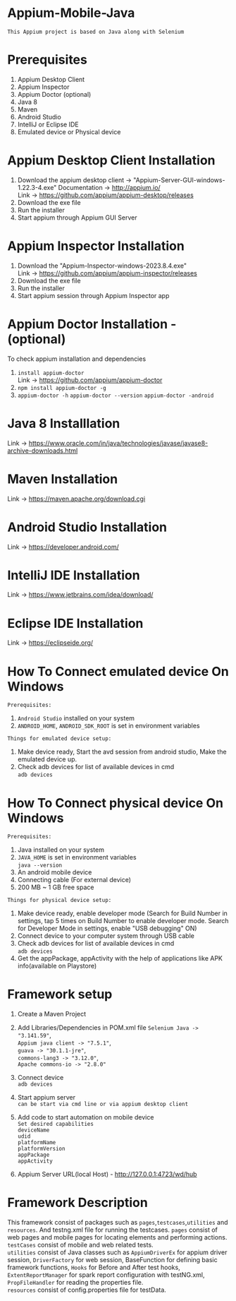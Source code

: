 # Appium-Mobile-Java
`This Appium project is based on Java along with Selenium`

# Prerequisites
1. Appium Desktop Client 
2. Appium Inspector
3. Appium Doctor (optional)
4. Java 8
5. Maven
6. Android Studio
7. IntelliJ or Eclipse IDE
8. Emulated device or Physical device

# Appium Desktop Client Installation
1. Download the appium desktop client -> "Appium-Server-GUI-windows-1.22.3-4.exe"
    Documentation -> http://appium.io/  
    Link -> https://github.com/appium/appium-desktop/releases
2. Download the exe file
3. Run the installer
4. Start appium through Appium GUI Server

# Appium Inspector Installation
1. Download the "Appium-Inspector-windows-2023.8.4.exe"  
   Link -> https://github.com/appium/appium-inspector/releases
2. Download the exe file
3. Run the installer
4. Start appium session through Appium Inspector app

# Appium Doctor Installation - (optional)
To check appium installation and dependencies
1.	`install appium-doctor`  
    Link -> https://github.com/appium/appium-doctor
2. `npm install appium-doctor -g`
3. `appium-doctor -h`
   `appium-doctor --version`
   `appium-doctor -android`

# Java 8 Installlation  
Link -> https://www.oracle.com/in/java/technologies/javase/javase8-archive-downloads.html

# Maven Installation  
Link -> https://maven.apache.org/download.cgi

# Android Studio Installation  
Link -> https://developer.android.com/

# IntelliJ IDE Installation  
Link -> https://www.jetbrains.com/idea/download/

# Eclipse IDE Installation  
Link -> https://eclipseide.org/

# How To Connect emulated device On Windows  
`Prerequisites:`
1. `Android Studio` installed on your system
2. `ANDROID_HOME`, `ANDROID_SDK_ROOT` is set in environment variables

`Things for emulated device setup: `  
1. Make device ready, Start the avd session from android studio, Make the emulated device up.
2. Check adb devices for list of available devices in cmd  
   `adb devices`

# How To Connect physical device On Windows  
`Prerequisites:`
1. Java installed on your system
2. `JAVA_HOME` is set in environment variables  
   `java --version`
3. An android mobile device
4. Connecting cable (For external device)
5. 200 MB ~ 1 GB free space

`Things for physical device setup: `
1. Make device ready, enable developer mode (Search for Build Number in settings, tap 5 times on Build Number to enable developer mode. Search for Developer Mode in settings, enable "USB debugging" ON)
2. Connect device to your computer system through USB cable
3. Check adb devices for list of available devices in cmd  
   `adb devices`
4. Get the appPackage, appActivity with the help of applications like APK info(available on Playstore)

# Framework setup
1. Create a Maven Project
2. Add Libraries/Dependencies in POM.xml file
   `Selenium Java -> "3.141.59"`,  
   `Appium java client -> "7.5.1"`,  
   `guava -> "30.1.1-jre"`,  
   `commons-lang3 -> "3.12.0"`,  
   `Apache commons-io -> "2.8.0"`  

3. Connect device  
   `adb devices`
4. Start appium server  
   `can be start via cmd line or via appium desktop client`
5. Add code to start automation on mobile device  
   `Set desired capabilities`  
   `deviceName`  
   `udid`  
   `platformName`  
   `platformVersion`  
   `appPackage`  
   `appActivity`  
6. Appium Server URL(local Host) - http://127.0.0.1:4723/wd/hub  

# Framework Description
This framework consist of packages such as `pages`,`testcases`,`utilities` and `resources`. And testng.xml file for running the testcases. 
`pages` consist of web pages and mobile pages for locating elements and performing actions.  
`testCases` consist of mobile and web related tests.  
`utilities` consist of Java classes such as `AppiumDriverEx` for appium driver session, `DriverFactory` for web session, BaseFunction for defining basic framework functions, `Hooks` for Before and After test hooks, `ExtentReportManager` for spark report configuration with testNG.xml, `PropFileHandler` for reading the properties file.  
`resources` consist of config.properties file for testData.  
